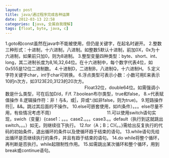 ```yaml
---
layout: post
title: java/通过程序完成各种运算
date: 2012-03-13 22:58
categories: [java, 全属自我理解]
tags: [float, byte, java, c]
---
```

1.goto和const虽然在java中不能被使用，但仍是关键字，在起名时避开。
2.整数三种形式：十进制，十六进制，八进制。如整数5默认十进制，前加0X，0x为十六进制，如果前只加0，则为8进制。
3.整型变量四种类型：byte、short、int、long，其二进制长度为8,16,32,64位。在十六进制中，每个数字代表4位，如0x555是12位二进制数。
4.十进制D，二进制B，八进制Q，十六进制H。
5.定义字符关键字char，int于char可转换。
6.浮点类型可表示小数：小数可用E来表示10的n次方，如3123E20,3123的20次方。
                                                                Float32位，double64位。如需强调小数是什么类型，可在后加D/d，F/f.
7.boolean布尔类型，true和false，
8.=代表赋值操作
8.逻辑操作符：非！与&，或|，异或^.(如非false，则为true)。
9.短路操作符||，&&。跳过其后面的不操作。
10.else可嵌套使用，如if(条件）。。。else尽量不用，有些情况考虑不周）                                          
11.可以使用switch语句实现，swich（变量）{case1：。。。case2.。。。case3.。。default（执行到这就跳出switch。。。）如无，则继续往下执行。
12.for（A；B；C){。。}需给出反复执行的代码的初始条件，退出循环的条件以及使循环趋于结束的语句。
13.while语句先给出循环是否继续执行的条件，并且有趋于结束的语句。
14.do while将整个循环，再判断是否执行。while起限制性作用。
15.如需跳出某次循环和整个循环，用到break或continue语句。
 
 
 
 
 
 
 
